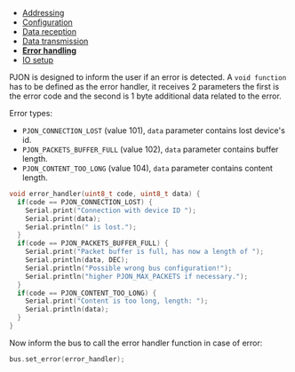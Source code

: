 - [Addressing](https://github.com/gioblu/PJON/tree/7.0/documentation/addressing.md)
- [Configuration](https://github.com/gioblu/PJON/tree/7.0/documentation/configuration.md)
- [Data reception](https://github.com/gioblu/PJON/tree/7.0/documentation/data-reception.md)
- [Data transmission](https://github.com/gioblu/PJON/tree/7.0/documentation/data-transmission.md)
- **[Error handling](https://github.com/gioblu/PJON/tree/7.0/documentation/error-handling.md)**
- [IO setup](https://github.com/gioblu/PJON/tree/7.0/documentation/io-setup.md)

PJON is designed to inform the user if an error is detected. A `void function` has to be defined as the error handler, it receives 2 parameters the first is the error code and the second is 1 byte additional data related to the error.

Error types:
- `PJON_CONNECTION_LOST` (value 101), `data` parameter contains lost device's id.
- `PJON_PACKETS_BUFFER_FULL` (value 102), `data` parameter contains buffer length.
- `PJON_CONTENT_TOO_LONG` (value 104), `data` parameter contains content length.

```cpp
void error_handler(uint8_t code, uint8_t data) {
  if(code == PJON_CONNECTION_LOST) {
    Serial.print("Connection with device ID ");
    Serial.print(data);
    Serial.println(" is lost.");
  }
  if(code == PJON_PACKETS_BUFFER_FULL) {
    Serial.print("Packet buffer is full, has now a length of ");
    Serial.println(data, DEC);
    Serial.println("Possible wrong bus configuration!");
    Serial.println("higher PJON_MAX_PACKETS if necessary.");
  }
  if(code == PJON_CONTENT_TOO_LONG) {
    Serial.print("Content is too long, length: ");
    Serial.println(data);
  }
}
```

Now inform the bus to call the error handler function in case of error:
```cpp
bus.set_error(error_handler);
```
